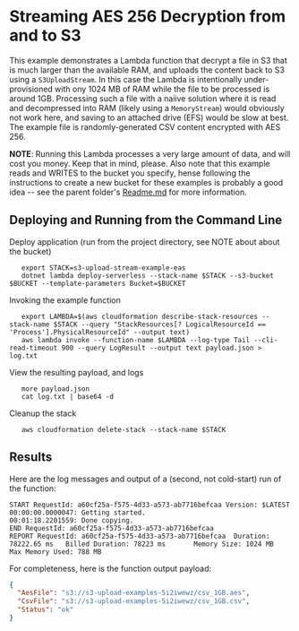 # Streaming AES 256 Decryption from and to S3

This example demonstrates a Lambda function that  decrypt a file in S3 that is much larger than the available RAM, and uploads the content back to S3 using a `S3UploadStream`.  In this case the Lambda is intentionally under-provisioned with ony 1024 MB of RAM while the file to be processed is around 1GB.  Processing such a file with a naiive solution where it is read and decompressed into RAM (likely using a `MemoryStream`) would obviously not work here, and saving to an attached drive (EFS) would be slow at best.  The example file is randomly-generated CSV content encrypted with AES 256.

**NOTE**: Running this Lambda processes a very large amount of data, and will cost you money.  Keep that in mind, please.  Also note that this example reads and WRITES to the bucket you specify, hense following the instructions to create a new bucket for these examples is probably a good idea -- see the parent folder's [Readme.md](../Readme.md) for more information.

## Deploying and Running from the Command Line

Deploy application (run from the project directory, see NOTE about about the bucket)
```
   export STACK=s3-upload-stream-example-eas
   dotnet lambda deploy-serverless --stack-name $STACK --s3-bucket $BUCKET --template-parameters Bucket=$BUCKET
```

Invoking the example function
```
   export LAMBDA=$(aws cloudformation describe-stack-resources --stack-name $STACK --query "StackResources[? LogicalResourceId == 'Process'].PhysicalResourceId" --output text)
   aws lambda invoke --function-name $LAMBDA --log-type Tail --cli-read-timeout 900 --query LogResult --output text payload.json > log.txt
```

View the resulting payload, and logs
```
   more payload.json
   cat log.txt | base64 -d
```

Cleanup the stack
```
   aws cloudformation delete-stack --stack-name $STACK
```

## Results

Here are the log messages and output of a (second, not cold-start) run of the function: 

```
START RequestId: a60cf25a-f575-4d33-a573-ab7716befcaa Version: $LATEST
00:00:00.0000047: Getting started.
00:01:18.2201559: Done copying.
END RequestId: a60cf25a-f575-4d33-a573-ab7716befcaa
REPORT RequestId: a60cf25a-f575-4d33-a573-ab7716befcaa  Duration: 78222.65 ms   Billed Duration: 78223 ms       Memory Size: 1024 MB    Max Memory Used: 788 MB
```

For completeness, here is the function output payload:

```json
{
  "AesFile": "s3://s3-upload-examples-5i2iwewz/csv_1GB.aes",
  "CsvFile": "s3://s3-upload-examples-5i2iwewz/csv_1GB.csv",
  "Status": "ok"
}
```
